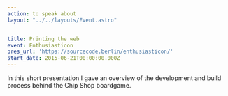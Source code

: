 ```yaml
---
action: to speak about
layout: "../../layouts/Event.astro"


title: Printing the web
event: Enthusiasticon
pres_url: 'https://sourcecode.berlin/enthusiasticon/'
start_date: 2015-06-21T00:00:00.000Z
---
```


In this short presentation I gave an overview of the development and build process behind the Chip Shop boardgame.
